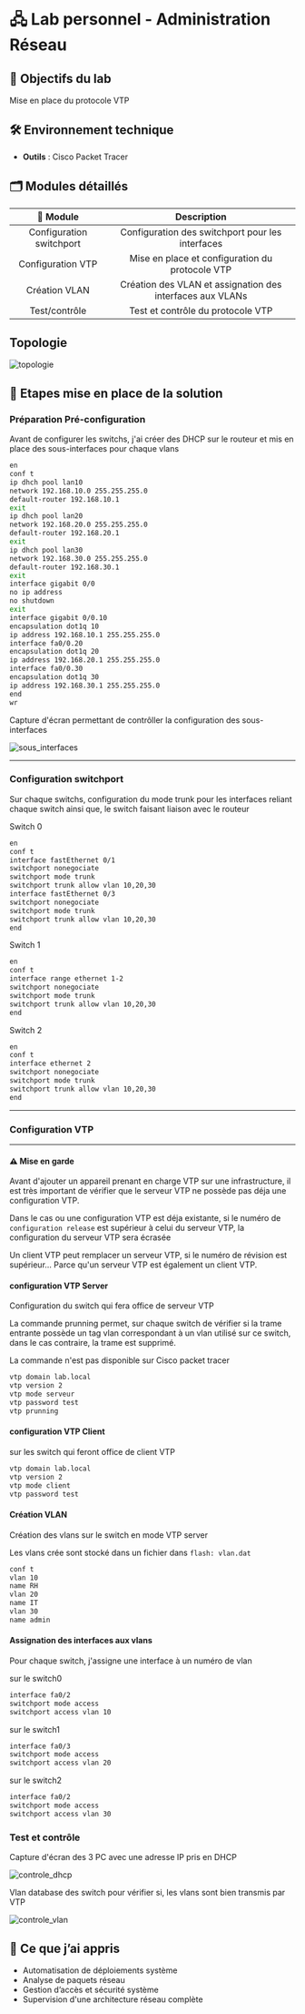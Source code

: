 # 🖧 Lab personnel - Administration Réseau

## 📌 Objectifs du lab

Mise en place du protocole VTP

## 🛠️ Environnement technique

- **Outils** : Cisco Packet Tracer

## 🗂️ Modules détaillés

|📁 Module|Description|
|:-:|:-:|
|Configuration switchport|Configuration des switchport pour les interfaces|
|Configuration VTP|Mise en place et configuration du protocole VTP|
|Création VLAN|Création des VLAN et assignation des interfaces aux VLANs|
|Test/contrôle|Test et contrôle du protocole VTP|

## Topologie

![topologie](./images/topologie.JPG)

## 📸 Etapes mise en place de la solution

### Préparation Pré-configuration

Avant de configurer les switchs, j'ai créer des DHCP sur le routeur et mis en place des sous-interfaces pour chaque vlans

```bash
en
conf t
ip dhch pool lan10
network 192.168.10.0 255.255.255.0
default-router 192.168.10.1
exit
ip dhch pool lan20
network 192.168.20.0 255.255.255.0
default-router 192.168.20.1
exit
ip dhch pool lan30
network 192.168.30.0 255.255.255.0
default-router 192.168.30.1
exit
interface gigabit 0/0
no ip address
no shutdown
exit
interface gigabit 0/0.10
encapsulation dot1q 10
ip address 192.168.10.1 255.255.255.0
interface fa0/0.20
encapsulation dot1q 20
ip address 192.168.20.1 255.255.255.0
interface fa0/0.30
encapsulation dot1q 30
ip address 192.168.30.1 255.255.255.0
end
wr
```

Capture d'écran permettant de contrôller la configuration des sous-interfaces

![sous_interfaces](./images/interface.JPG)

***

### Configuration switchport

Sur chaque switchs, configuration du mode trunk pour les interfaces reliant chaque switch ainsi que, le switch faisant liaison avec le routeur

Switch 0

```bash
en
conf t
interface fastEthernet 0/1
switchport nonegociate
switchport mode trunk
switchport trunk allow vlan 10,20,30
interface fastEthernet 0/3
switchport nonegociate
switchport mode trunk
switchport trunk allow vlan 10,20,30
end
```

Switch 1

```bash
en
conf t
interface range ethernet 1-2
switchport nonegociate
switchport mode trunk
switchport trunk allow vlan 10,20,30
end
```

Switch 2

```bash
en
conf t
interface ethernet 2
switchport nonegociate
switchport mode trunk
switchport trunk allow vlan 10,20,30
end
```

***

### Configuration VTP

***

#### ⚠️ Mise en garde

Avant d'ajouter un appareil prenant en charge VTP sur une infrastructure, il est très important de vérifier que le serveur VTP ne possède pas déja une configuration VTP.

Dans le cas ou une configuration VTP est déja existante, si le numéro de `configuration release` est supérieur à celui du serveur VTP, la configuration du serveur VTP sera écrasée

Un client VTP peut remplacer un serveur VTP, si le numéro de révision est supérieur… Parce qu'un serveur VTP est également un client VTP.

#### configuration VTP Server

Configuration du switch qui fera office de serveur VTP

La commande prunning permet, sur chaque switch de vérifier si la trame entrante possède un tag vlan correspondant à un vlan utilisé sur ce switch, dans le cas contraire, la trame est supprimé.

La commande n'est pas disponible sur Cisco packet tracer

```bash
vtp domain lab.local
vtp version 2
vtp mode serveur
vtp password test
vtp prunning
```

#### configuration VTP Client

sur les switch qui feront office de client VTP

```bash
vtp domain lab.local
vtp version 2
vtp mode client
vtp password test
```

#### Création VLAN

Création des vlans sur le switch en mode VTP server

Les vlans crée sont stocké dans un fichier dans `flash: vlan.dat`

```bash
conf t
vlan 10
name RH
vlan 20
name IT
vlan 30
name admin
```

#### Assignation des interfaces aux vlans

Pour chaque switch, j'assigne une interface à un numéro de vlan

sur le switch0

```bash
interface fa0/2
switchport mode access
switchport access vlan 10
```

sur le switch1

```bash
interface fa0/3
switchport mode access
switchport access vlan 20
```

sur le switch2

```bash
interface fa0/2
switchport mode access
switchport access vlan 30
```

### Test et contrôle

Capture d'écran des 3 PC avec une adresse IP pris en DHCP

![controle_dhcp](./images/contole_dhcp.JPG)

Vlan database des switch pour vérifier si, les vlans sont bien transmis par VTP

![controle_vlan](./images/contole_vlan.JPG)

## 🧠 Ce que j’ai appris

- Automatisation de déploiements système
- Analyse de paquets réseau
- Gestion d’accès et sécurité système
- Supervision d'une architecture réseau complète
